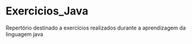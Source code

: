 # Exercicios_Java
Repertório destinado a exercícios realizados durante a aprendizagem da linguagem java 
